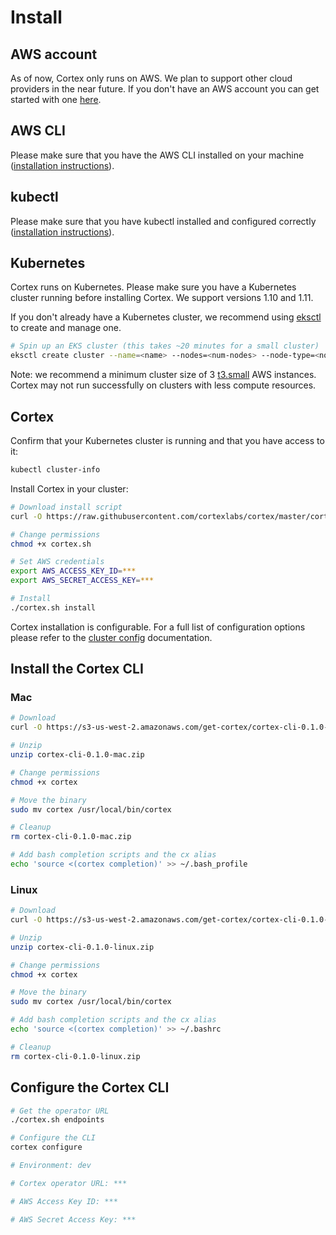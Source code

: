 # Install

## AWS account

As of now, Cortex only runs on AWS. We plan to support other cloud providers in the near future. If you don't have an AWS account you can get started with one [here](https://portal.aws.amazon.com/billing/signup#/start).

## AWS CLI

Please make sure that you have the AWS CLI installed on your machine ([installation instructions](https://docs.aws.amazon.com/cli/latest/userguide/installing.html)).

## kubectl

Please make sure that you have kubectl installed and configured correctly ([installation instructions](https://kubernetes.io/docs/tasks/tools/install-kubectl
)).

## Kubernetes

Cortex runs on Kubernetes. Please make sure you have a Kubernetes cluster running before installing Cortex. We support versions 1.10 and 1.11.

If you don't already have a Kubernetes cluster, we recommend using [eksctl](https://eksctl.io) to create and manage one.

```bash
# Spin up an EKS cluster (this takes ~20 minutes for a small cluster)
eksctl create cluster --name=<name> --nodes=<num-nodes> --node-type=<node-type>
```

Note: we recommend a minimum cluster size of 3 [t3.small](https://aws.amazon.com/ec2/instance-types) AWS instances. Cortex may not run successfully on clusters with less compute resources.

## Cortex

Confirm that your Kubernetes cluster is running and that you have access to it:

```bash
kubectl cluster-info
```

Install Cortex in your cluster:

<!-- CORTEX_VERSION_MINOR -->

```bash
# Download install script
curl -O https://raw.githubusercontent.com/cortexlabs/cortex/master/cortex.sh

# Change permissions
chmod +x cortex.sh

# Set AWS credentials
export AWS_ACCESS_KEY_ID=***
export AWS_SECRET_ACCESS_KEY=***

# Install
./cortex.sh install
```

Cortex installation is configurable. For a full list of configuration options please refer to the [cluster config](config.md) documentation.

## Install the Cortex CLI

### Mac

<!-- CORTEX_VERSION_STABLE -->

```bash
# Download
curl -O https://s3-us-west-2.amazonaws.com/get-cortex/cortex-cli-0.1.0-mac.zip

# Unzip
unzip cortex-cli-0.1.0-mac.zip

# Change permissions
chmod +x cortex

# Move the binary
sudo mv cortex /usr/local/bin/cortex

# Cleanup
rm cortex-cli-0.1.0-mac.zip

# Add bash completion scripts and the cx alias
echo 'source <(cortex completion)' >> ~/.bash_profile
```

### Linux

<!-- CORTEX_VERSION_STABLE -->

```bash
# Download
curl -O https://s3-us-west-2.amazonaws.com/get-cortex/cortex-cli-0.1.0-linux.zip

# Unzip
unzip cortex-cli-0.1.0-linux.zip

# Change permissions
chmod +x cortex

# Move the binary
sudo mv cortex /usr/local/bin/cortex

# Add bash completion scripts and the cx alias
echo 'source <(cortex completion)' >> ~/.bashrc

# Cleanup
rm cortex-cli-0.1.0-linux.zip
```

## Configure the Cortex CLI

```bash
# Get the operator URL
./cortex.sh endpoints

# Configure the CLI
cortex configure

# Environment: dev

# Cortex operator URL: ***

# AWS Access Key ID: ***

# AWS Secret Access Key: ***
```

